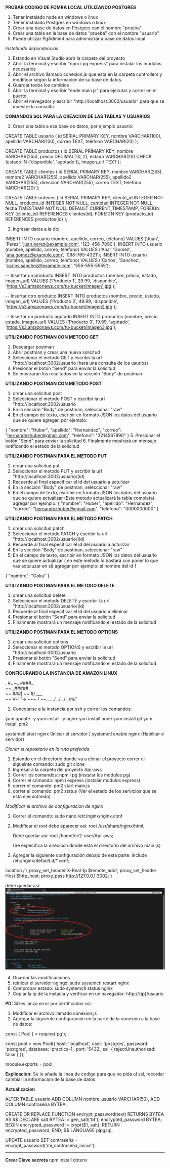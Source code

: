 **PROBAR CODIGO DE FOMRA LOCAL UTILIZANDO POSTGRES**
  1. Tener instalado node en windows o linux
  2. Tener instalado Postgres en windows o linux
  3. Crear una base de datos en Postgres con el nombre "prueba"
  4. Crear una tabla en la base de datos "prueba" con el nombre "usuario"
  5. Puede utilizar PgAdmin4 para administrar a base de datos local


*Instalando dependencias*
  1. Estando en Visual Studio abrir la carpeta del proyecto
  2. Abrir la terminal y escribir "npm i pg express" para instalar los modulos necesarios
  3. Abrir el archivo llamado conexion.js que esta en la carpeta controllers y modificar según la informacion de su base de datos. 
  4. Guardar todos los cambios
  5. Abrir la terminal y escribir "node main.js" para ejecutar y correr en el puerto.
  6. Abrir el navegador y escribir "http://localhost:3002/usuario" para que se muestre la consulta 



**COMANDOS SQL PARA LA CREACION DE LAS TABLAS Y USUARIOS**

1. Crear una tabla a esa base de datos, por ejemplo usuario:

CREATE TABLE usuario (
    id SERIAL PRIMARY KEY,
    nombre VARCHAR(100),
    apellido VARCHAR(100),
    correo TEXT,
    telefono VARCHAR(20)
);

CREATE TABLE productos (
    id SERIAL PRIMARY KEY,
    nombre VARCHAR(255),
    precio DECIMAL(10, 2),
    estado VARCHAR(20) CHECK (estado IN ('disponible', 'agotado')),
    imagen_url TEXT
);

CREATE TABLE clientes (
    id SERIAL PRIMARY KEY,
    nombre VARCHAR(255),
    nombre2 VARCHAR(255),
    apellido VARCHAR(255),
    apellido2 VARCHAR(255),
    direccion VARCHAR(255),
    correo TEXT,
    telefono VARCHAR(20)
);

CREATE TABLE ordenes (
    id SERIAL PRIMARY KEY,
    cliente_id INTEGER NOT NULL,
    producto_id INTEGER NOT NULL,
    cantidad INTEGER NOT NULL,
    fecha TIMESTAMP NOT NULL DEFAULT CURRENT_TIMESTAMP,
    FOREIGN KEY (cliente_id) REFERENCES clientes(id),
    FOREIGN KEY (producto_id) REFERENCES productos(id)
);

3. Ingresar datos a la db:

INSERT INTO usuario (nombre, apellido, correo, telefono) VALUES ('Juan', 'Perez', 'juan.perez@example.com', '123-456-7890');
INSERT INTO usuario (nombre, apellido, correo, telefono) VALUES ('Ana', 'Gomez', 'ana.gomez@example.com', '098-765-4321');
INSERT INTO usuario (nombre, apellido, correo, telefono) VALUES ('Carlos', 'Sanchez', 'carlos.sanchez@example.com', '555-555-5555');


-- Insertar un producto
INSERT INTO productos (nombre, precio, estado, imagen_url)
VALUES ('Producto 1', 29.99, 'disponible', 'https://s3.amazonaws.com/tu-bucket/imagen1.jpg');

-- Insertar otro producto
INSERT INTO productos (nombre, precio, estado, imagen_url)
VALUES ('Producto 2', 49.99, 'disponible', 'https://s3.amazonaws.com/tu-bucket/imagen2.jpg');

-- Insertar un producto agotado
INSERT INTO productos (nombre, precio, estado, imagen_url)
VALUES ('Producto 3', 19.99, 'agotado', 'https://s3.amazonaws.com/tu-bucket/imagen3.jpg');


**UTILIZANDO POSTMAN CON METODO GET**
1. Descargar postman
2. Abrir postman y crear una nueva solicitud
3. Seleccionar el metodo GET y escribir la url "http://localhost:3002/usuario (hará una consulta de los usurios)
4. Presionar el botón "Send" para enviar la solicitud
5. Se mostrarán los resultados en la sección "Body" de postman

**UTILIZANDO POSTMAN CON METODO POST**
1. crear una solicitud post
2. Seleccionar el metodo POST y escribir la url "http://localhost:3002/usuario
3. En la sección "Body" de postman, seleccionar "raw" 
4. En el campo de texto, escribir en formato JSON los datos del usuario que se quiere
agregar, por ejemplo:

{
"nombre": "Huber",
"apellido": "Hernandez",
"correo": "hernandezhuber@gmail.com",
"telefono": "3214567890"
}
5. Presionar el botón "Send" para enviar la solicitud
6. Finalmente mostrará un mensaje notificando el estado de la solicitud

**UTILIZANDO POSTMAN PARA EL METODO PUT**
1. crear una solicitud put
2. Seleccionar el metodo PUT y escribir la url "http://localhost:3002/usuario/(id)
3. Recuerde al final especificar el id del usuario a actulizar
4. En la sección "Body" de postman, seleccionar "raw"
5. En el campo de texto, escribir en formato JSON los datos del usuario que se quiere actualizar (Este metodo actualizará la tabla completa).
agregar por ejemplo:
{
"nombre": "Huber",
"apellido": "Hernandez",
"correo": "hernandezhuber@gmail.com",
"telefono": "0000000000"
}

**UTILIZANDO POSTMAN PARA EL METODO PATCH**
1. crear una solicitud patch
2. Seleccionar el metodo PATCH y escribir la url "http://localhost:3002/usuario/(id)
3. Recuerde al final especificar el id del usuario a actulizar
4. En la sección "Body" de postman, seleccionar "raw"
5. En el campo de texto, escribir en formato JSON los datos del usuario que se quiere actualizar ( en este metodo lo bastará con poner lo que vas actuluzar en sí)
agregar por ejemplo: el nombre del id 1

{
"nombre": "Goku"
}

  **UTILIZANDO POSTMAN PARA EL METODO DELETE**
  1. crear una solicitud delete
  2. Seleccionar el metodo DELETE y escribir la url "http://localhost:3002/usuario/(id) 
  3. Recuerde al final especificar el id del usuario a eliminar
  4. Presionar el botón "Send" para enviar la solicitud
  5. Finalmente mostrará un mensaje notificando el estado de la solicitud

  **UTILIZANDO POSTMAN PARA EL METODO OPTIONS**
  1. crear una solicitud options
  2. Seleccionar el metodo OPTIONS y escribir la url "http://localhost:3002/usuario
  3. Presionar el botón "Send" para enviar la solicitud
  4. Finalmente mostrará un mensaje notificando el estado de la solicitud


  **CONFIGURANDO LA INSTANCIA DE AMAZON LINUX**

   ,     #_
   ~\_  ####_       
  ~~  \_#####\
  ~~     \###|
  ~~       \#/ ___   
   ~~       V~' '->
    ~~~         /
      ~~._.   _/
         _/ _/
       _/m/'


1. Conectarse a la instancia por ssh y correr los comandos:

  yum update -y
  yum install -y nginx
  yun install node 
  yum install git 
  yum install pm2


  systemctl start nginx (Iniciar el servidor )
  systemctl enable nginx (Habilitar e servidor)


*Clonar el repositorio en la ruta preferida*
1. Estando en el directorio donde va a clonar el proyecto correr el sigueinte comando: sudo git clone <link del repositorio>
2. Ingresar a la carpeta del proyecto Api-aws
3. Correr los comandos: npm i pg (instalar los modulos pg)
4. Correr el comando: npm i express (instalar modulos express)
5. correr el comando: pm2 start main.js
6. correr el comando: pm2 status (Ver el estado de los servicios que se esta ejecuntando)

*Modificar el archivo de configuracion de nginx*
1. Correr el comando: sudo nano /etc/nginx/nginx.conf
2. Modificar el root debe aparecer asi:
   root         /usr/share/nginx/html;

   Debe quedar asi: 
   root          /home/ec2-user/Api-aws;

   (Se especifica la direccion donde esta el directorio del archivo main.js)

3. Agregar la siguiente configuración debajo de esta parte:  include /etc/nginx/default.d/*.conf;


  location /
		{
			proxy_set_header X-Real-Ip	$remote_addr;
			proxy_set_header Host		$http_host;
			proxy_pass			http://127.0.0.1:3002;
		}

  debe quedar asi: 
  ![alt text](conf.png)

4. Guardar las modificaciones 
5. reinicar el servidor ngingx: sudo systemctl restart nginx
6. Comprobar estado: sudo systemctl status nginx
7. Copiar la ip de la instacia y verificar en un navegador: http://{ip}/usuario

**PD:** Si les lanza error por certificados ssl:

1. Modificar el archivo llamado conexion.js
2. Agregar la siguiente configuración en la parte de la conexión a la base de datos:

  const { Pool } = require('pg');

const pool = new Pool({
    host: 'localhost',
    user: 'postgres',
    password: 'postgres',
    database: 'practica-1',
    port: '5432',
    ssl: {
        rejectUnauthorized: false
    }
});

module.exports = pool;

**Explicacion:** Se le añade la linea de codigo para que no pida el ssl, recordar cambiar la informacion de la base de datos 


**Actualizacion**

ALTER TABLE usuario
ADD COLUMN nombre_usuario VARCHAR(50),
ADD COLUMN contraseña BYTEA;

CREATE OR REPLACE FUNCTION encrypt_password(text)
RETURNS BYTEA AS $$
DECLARE
  salt BYTEA := gen_salt('bf');
  encrypted_password BYTEA;
BEGIN
  encrypted_password := crypt($1, salt);
  RETURN encrypted_password;
END;
$$ LANGUAGE plpgsql;

UPDATE usuario
SET contraseña = encrypt_password('mi_contraseña_inicial');

************************************************************

**Crear Clave secreta**
npm install dotenv

